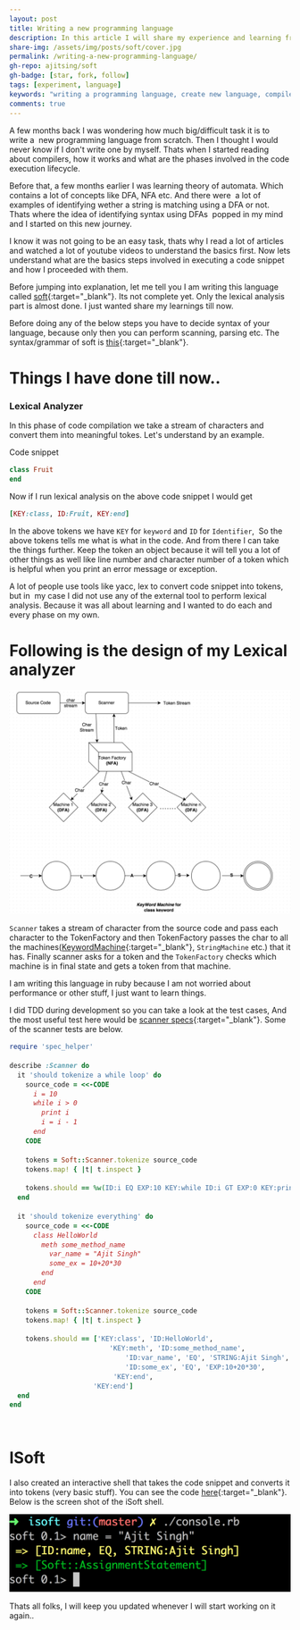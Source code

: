 ```yaml
---
layout: post
title: Writing a new programming language
description: In this article I will share my experience and learning from a small project about writing a new programming language using various concepts of automata.
share-img: /assets/img/posts/soft/cover.jpg
permalink: /writing-a-new-programming-language/
gh-repo: ajitsing/soft
gh-badge: [star, fork, follow]
tags: [experiment, language]
keywords: "writing a programming language, create new language, compiler basics, automata theory, lexical analysis, programming language tutorial, language grammar, dfa nfa, custom language, language development, programming language project"
comments: true
---
```


A few months back I was wondering how much big/difficult task it is to write a  new programming language from scratch. Then I thought I would never know if I don't write one by myself. Thats when I started reading about compilers, how it works and what are the phases involved in the code execution lifecycle.

Before that, a few months earlier I was learning theory of automata. Which contains a lot of concepts like DFA, NFA etc. And there were  a lot of examples of identifying wether a string is matching using a DFA or not. Thats where the idea of identifying syntax using DFAs  popped in my mind and I started on this new journey.

I know it was not going to be an easy task, thats why I read a lot of articles and watched a lot of youtube videos to understand the basics first. Now lets understand what are the basics steps involved in executing a code snippet and how I proceeded with them.

Before jumping into explanation, let me tell you I am writing this language called [soft](https://github.com/ajitsing/soft){:target="_blank"}. Its not complete yet. Only the lexical analysis part is almost done. I just wanted share my learnings till now.

Before doing any of the below steps you have to decide syntax of your language, because only then you can perform scanning, parsing etc. The syntax/grammar of soft is [this](https://github.com/ajitsing/soft/blob/master/grammar.txt){:target="_blank"}.

# Things I have done till now..

### Lexical Analyzer

In this phase of code compilation we take a stream of characters and convert them into meaningful tokes. Let's understand by an example.

Code snippet

```ruby
class Fruit
end
```

Now if I run lexical analysis on the above code snippet I would get

```ruby
[KEY:class, ID:Fruit, KEY:end]
```

In the above tokens we have `KEY` for `keyword` and `ID` for `Identifier`,  So the above tokens tells me what is what in the code. And from there I can take the things further. Keep the token an object because it will tell you a lot of other things as well like line number and character number of a token which is helpful when you print an error message or exception.

A lot of people use tools like yacc, lex to convert code snippet into tokens, but in  my case I did not use any of the external tool to perform lexical analysis. Because it was all about learning and I wanted to do each and every phase on my own.

# Following is the design of my Lexical analyzer

![Crepe](/assets/img/posts/soft/soft_1.png)

`Scanner` takes a stream of character from the source code and pass each character to the TokenFactory and then TokenFactory passes the char to all the machines([KeywordMachine](https://github.com/ajitsing/soft/blob/master/grammar.txt){:target="_blank"}, `StringMachine` etc.) that it has. Finally scanner asks for a token and the `TokenFactory` checks which machine is in final state and gets a token from that machine.

I am writing this language in ruby because I am not worried about performance or other stuff, I just want to learn things.

I did TDD during development so you can take a look at the test cases, And the most useful test here would be [scanner specs](https://github.com/ajitsing/soft/blob/master/spec/scanner_spec.rb){:target="_blank"}. Some of the scanner tests are below.

```ruby
require 'spec_helper'

describe :Scanner do
  it 'should tokenize a while loop' do
    source_code = <<-CODE
      i = 10
      while i > 0
        print i
        i = i - 1
      end
    CODE

    tokens = Soft::Scanner.tokenize source_code
    tokens.map! { |t| t.inspect }

    tokens.should == %w(ID:i EQ EXP:10 KEY:while ID:i GT EXP:0 KEY:print ID:i ID:i EQ ID:i EXP:-1 KEY:end)
  end

  it 'should tokenize everything' do
    source_code = <<-CODE
      class HelloWorld
        meth some_method_name
          var_name = "Ajit Singh"
          some_ex = 10+20*30
        end
      end
    CODE

    tokens = Soft::Scanner.tokenize source_code
    tokens.map! { |t| t.inspect }

    tokens.should == ['KEY:class', 'ID:HelloWorld',
                         'KEY:meth', 'ID:some_method_name',
                             'ID:var_name', 'EQ', 'STRING:Ajit Singh',
                             'ID:some_ex', 'EQ', 'EXP:10+20*30',
                          'KEY:end',
                     'KEY:end']
  end
end
```
<br>

# ISoft

I also created an interactive shell that takes the code snippet and converts it into tokens (very basic stuff). You can see the code [here](https://github.com/ajitsing/soft/blob/master/spec/scanner_spec.rb){:target="_blank"}. Below is the screen shot of the iSoft shell.

![Crepe](/assets/img/posts/soft/soft_2.png)

Thats all folks, I will keep you updated whenever I will start working on it again..


